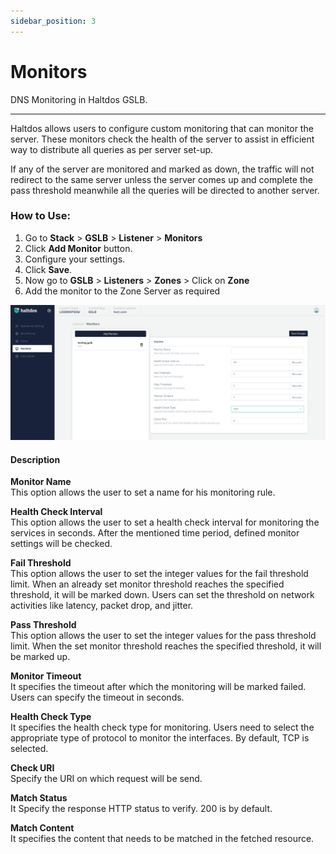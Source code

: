 ```yaml
---
sidebar_position: 3
---
```


# Monitors

DNS Monitoring in Haltdos GSLB.

---

Haltdos allows users to configure custom monitoring that can monitor the server. These monitors check the health of the server to assist in efficient way to distribute all queries as per server set-up.  

If any of the server are monitored and marked as down, the traffic will not redirect to the same server unless the server comes up and complete the pass threshold meanwhile all the queries will be directed to another server.


### How to Use:
1. Go to  **Stack** > **GSLB** > **Listener** > **Monitors**
2. Click **Add Monitor** button.
3. Configure your settings.
4. Click **Save**.
5. Now go to **GSLB** > **Listeners** > **Zones** > Click on **Zone**
6. Add the monitor to the Zone Server as required

![monitors](/img/gslb/v2/monitor.png)


#### Description

**Monitor Name**  
This option allows the user to set a name for his monitoring rule.

**Health Check Interval**  
This option allows the user to set a health check interval for monitoring the services in seconds. After the mentioned time period, defined monitor settings will be checked.  

**Fail Threshold**  
This option allows the user to set the integer values for the fail threshold limit. When an already set monitor threshold reaches the specified threshold, it will be marked down. Users can set the threshold on network activities like latency, packet drop, and jitter.

**Pass Threshold**  
This option allows the user to set the integer values for the pass threshold limit. When the set monitor threshold reaches the specified threshold, it will be marked up.  

**Monitor Timeout**  
It specifies the timeout after which the monitoring will be marked failed. Users can specify the timeout in seconds.

**Health Check Type**  
It specifies the health check type for monitoring. Users need to select the appropriate type of protocol to monitor the interfaces. By default, TCP is selected.

**Check URI**  
Specify the URI on which request will be send.

**Match Status**  
It Specify the response HTTP status to verify. 200 is by default.

**Match Content**  
It specifies the content that needs to be matched in the fetched resource. 